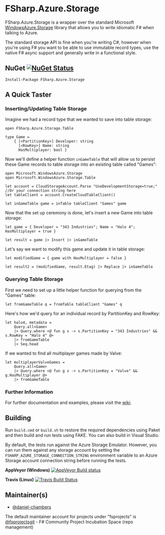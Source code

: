FSharp.Azure.Storage
====================

FSharp.Azure.Storage is a wrapper over the standard Microsoft [WindowsAzure.Storage][1]
library that allows you to write idiomatic F# when talking to Azure.

The standard storage API is fine when you're writing C#, however when you're
using F# you want to be able to use immutable record types, use the native F#
async support and generally write in a functional style.

[1]: <https://github.com/Azure/azure-storage-net>

NuGet [![NuGet Status](http://img.shields.io/nuget/v/FSharp.Azure.Storage.svg?style=flat)](https://www.nuget.org/packages/FSharp.Azure.Storage/)
-----
`Install-Package FSharp.Azure.Storage`

A Quick Taster
--------------
### Inserting/Updating Table Storage
Imagine we had a record type that we wanted to save into table storage:

```f#
open FSharp.Azure.Storage.Table

type Game =
    { [<PartitionKey>] Developer: string
      [<RowKey>] Name: string
      HasMultiplayer: bool }
```

Now we'll define a helper function `inGameTable` that will allow us to persist these Game records to table storage into an existing table called "Games":

```f#
open Microsoft.WindowsAzure.Storage
open Microsoft.WindowsAzure.Storage.Table

let account = CloudStorageAccount.Parse "UseDevelopmentStorage=true;" //Or your connection string here
let tableClient = account.CreateCloudTableClient()

let inGameTable game = inTable tableClient "Games" game
```

Now that the set up ceremony is done, let's insert a new Game into table storage:

```f#
let game = { Developer = "343 Industries"; Name = "Halo 4"; HasMultiplayer = true }

let result = game |> Insert |> inGameTable
```

Let's say we want to modify this game and update it in table storage:

```f#
let modifiedGame = { game with HasMultiplayer = false }

let result2 = (modifiedGame, result.Etag) |> Replace |> inGameTable
```

### Querying Table Storage

First we need to set up a little helper function for querying from the "Games" table:

```f#
let fromGameTable q = fromTable tableClient "Games" q
```

Here's how we'd query for an individual record by PartitionKey and RowKey:

```f#
let halo4, metadata =
    Query.all<Game>
    |> Query.where <@ fun g s -> s.PartitionKey = "343 Industries" && s.RowKey = "Halo 4" @>
    |> fromGameTable
    |> Seq.head
```

If we wanted to find all multiplayer games made by Valve:

```f#
let multiplayerValveGames =
    Query.all<Game>
    |> Query.where <@ fun g s -> s.PartitionKey = "Valve" && g.HasMultiplayer @>
    |> fromGameTable
```

### Further Information
For further documentation and examples, please visit the [wiki][2].

[2]: https://github.com/fsprojects/FSharp.Azure.Storage/wiki


Building
--------
Run `build.cmd` or `build.sh` to restore the required dependencies using Paket and then build and run tests using FAKE. You can also build in Visual Studio.

By default, the tests run against the Azure Storage Emulator. However, you can run them against any storage account by setting the `FSHARP_AZURE_STORAGE_CONNECTION_STRING` environment variable to an Azure Storage account connection string before running the tests.

**AppVeyor (Windows)**
[![AppVeyor Build status](https://ci.appveyor.com/api/projects/status/ssbhpme5jromcbmo?svg=true)](https://ci.appveyor.com/project/daniel-chambers/fsharp-azure-storage)

**Travis (Linux)**
[![Travis Build Status](https://travis-ci.org/fsprojects/FSharp.Azure.Storage.svg?branch=master)](https://travis-ci.org/fsprojects/FSharp.Azure.Storage)

## Maintainer(s)

- [@daniel-chambers](https://github.com/daniel-chambers)

The default maintainer account for projects under "fsprojects" is [@fsprojectsgit](https://github.com/fsprojectsgit) - F# Community Project Incubation Space (repo management)
